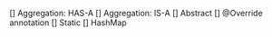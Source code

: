 [] Aggregation: HAS-A
[] Aggregation: IS-A
[] Abstract
[] @Override annotation
[] Static
[] HashMap
